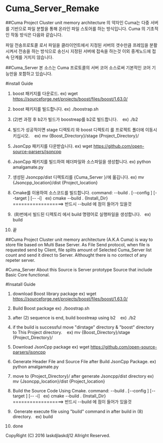 # Cuma_Server_Remake

##Cuma Project
Cluster unit memory architecture 의 약자인 Cuma는 다중 서버를 기반으로 파일 분할을 통해 온라인 파일 스토어를 하는 방식입니다.
Cuma 의 기초적인 작동 방식은 다음와 같습니다.

파일 전송프로토콜 로서 파일을 클라이언트에서 지정된 서버의 갯수만큼 프레임을 분활시켜서 전송을 하는 방식으로 송신시 지정된 서버에 접속을 하는것 이외 
중계노드에 접속 단계를 거치지 않습니다.


##Cuma_Server
본 소스는 Cuma 프로토콜의 서버 코어 소스로써 기본적인 코어 기능만을 포함하고 있습니다.

#install Guide

1. boost 패키지를 다운로드.
    ex) wget https://sourceforge.net/projects/boost/files/boost/1.63.0/
2. boost 패키지를 빌드합니다.
    ex) ./boostrap.sh
3. (2)번 과정 후 b2가 빌드가 boostreap를 b2로 빌드합니다.
    ex) ./b2
4. 빌드가 성공적이면 stage 디렉토리 와 boost 디렉토리 를 프로젝트 폴더에 이동시키십시오.
    ex) mv {Boost_Directory}/stage  {Project_Directory}/
    
5. JsonCpp 패키지를 다운받습니다. 
    ex) wget https://github.com/open-source-parsers/jsoncpp

6. JsonCpp 패키지를 빌드하여 헤더파일와 소스파일을 생성합니다. 
    ex) python amalgamate.py

7. 생성된 Jsoncpp/dist 디렉토리를 {Cuma_Server }/에 옮김니다. 
    ex) mv {Jsoncpp_location}/dist {Project_location}

8. Cmake를 이용하여 소스코드를 빌드합니다.
    command: <cmake> --build . [--config <config>] [--target <target>] [-- -i]
    ex) cmake --build .  {Install_Dir}                                  ==================> 반드시 --build 에 점이 들어가 있을것
    
9.  (8)번에서 빌드된 디렉토리 에서 build 명령어로 실행파일을 생성합니다.
    ex) build 
    
10. 끝

##Cuma Project
Cluster unit memory architecture (A.K.A Cuma) is way to store file based on Multi Base Server.
As File Send protocol, when file is requested send by Client, file splits amount of Selected Cuma_Server list count and send it direct to Server.
Althought there is no contect of any repeter server.

#Cuma_Server
About this Source is Server prototype Source that include Basic Core functional.

#Insatall Guide

1. download Boost library package
    ex) wget https://sourceforge.net/projects/boost/files/boost/1.63.0/
    
2. Build Boost package
    ex) ./boostrap.sh
    
3. after (2) sequence is end, build boostreap using b2 
    ex) ./b2
    
4. if the build is successful move "dirstage" directory & "boost" directory to This Project directory.
    ex) mv {Boost_Directory}/stage  {Project_Directory}/
    
5. Download JsonCpp package 
   ex) wget https://github.com/open-source-parsers/jsoncpp

6. Generate Header File and Source File after Build JsonCpp Package. 
   ex) python amalgamate.py

7. move to {Project_Directory}/ after generate Jsoncpp/dist directory
   ex) mv {Jsoncpp_location}/dist {Project_location}

8. Build the Source Code Using Cmake.
    command: <cmake> --build . [--config <config>] [--target <target>] [-- -i]
    ex) cmake --build .  {Install_Dir}                                  ==================> 반드시 --build 에 점이 들어가 있을것
    
9.  Generate execute file using "build" command in after build in (8) directory.
    ex) build 
    
10. done

CopyRight (C) 2016 laskdjlaskdj12 Allright Reserved.
